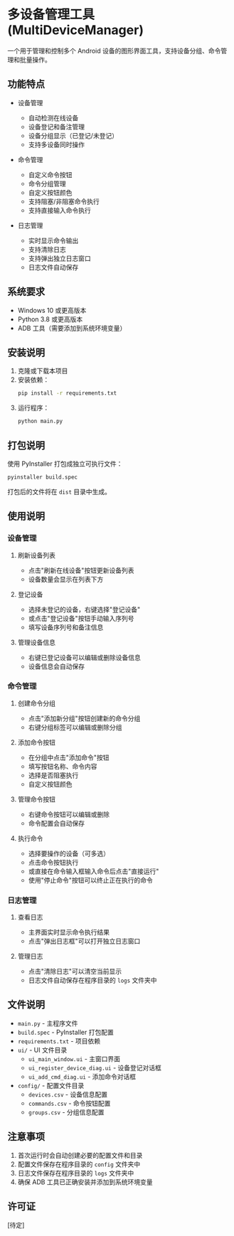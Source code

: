 # 多设备管理工具 (MultiDeviceManager)

一个用于管理和控制多个 Android 设备的图形界面工具，支持设备分组、命令管理和批量操作。

## 功能特点

- 设备管理
    - 自动检测在线设备
    - 设备登记和备注管理
    - 设备分组显示（已登记/未登记）
    - 支持多设备同时操作

- 命令管理
    - 自定义命令按钮
    - 命令分组管理
    - 自定义按钮颜色
    - 支持阻塞/非阻塞命令执行
    - 支持直接输入命令执行

- 日志管理
    - 实时显示命令输出
    - 支持清除日志
    - 支持弹出独立日志窗口
    - 日志文件自动保存

## 系统要求

- Windows 10 或更高版本
- Python 3.8 或更高版本
- ADB 工具（需要添加到系统环境变量）

## 安装说明

1. 克隆或下载本项目
2. 安装依赖：
   ```bash
   pip install -r requirements.txt
   ```
3. 运行程序：
   ```bash
   python main.py
   ```

## 打包说明

使用 PyInstaller 打包成独立可执行文件：

```bash
pyinstaller build.spec
```

打包后的文件将在 `dist` 目录中生成。

## 使用说明

### 设备管理

1. 刷新设备列表
    - 点击"刷新在线设备"按钮更新设备列表
    - 设备数量会显示在列表下方

2. 登记设备
    - 选择未登记的设备，右键选择"登记设备"
    - 或点击"登记设备"按钮手动输入序列号
    - 填写设备序列号和备注信息

3. 管理设备信息
    - 右键已登记设备可以编辑或删除设备信息
    - 设备信息会自动保存

### 命令管理

1. 创建命令分组
    - 点击"添加新分组"按钮创建新的命令分组
    - 右键分组标签可以编辑或删除分组

2. 添加命令按钮
    - 在分组中点击"添加命令"按钮
    - 填写按钮名称、命令内容
    - 选择是否阻塞执行
    - 自定义按钮颜色

3. 管理命令按钮
    - 右键命令按钮可以编辑或删除
    - 命令配置会自动保存

4. 执行命令
    - 选择要操作的设备（可多选）
    - 点击命令按钮执行
    - 或直接在命令输入框输入命令后点击"直接运行"
    - 使用"停止命令"按钮可以终止正在执行的命令

### 日志管理

1. 查看日志
    - 主界面实时显示命令执行结果
    - 点击"弹出日志框"可以打开独立日志窗口

2. 管理日志
    - 点击"清除日志"可以清空当前显示
    - 日志文件自动保存在程序目录的 `logs` 文件夹中

## 文件说明

- `main.py` - 主程序文件
- `build.spec` - PyInstaller 打包配置
- `requirements.txt` - 项目依赖
- `ui/` - UI 文件目录
    - `ui_main_window.ui` - 主窗口界面
    - `ui_register_device_diag.ui` - 设备登记对话框
    - `ui_add_cmd_diag.ui` - 添加命令对话框
- `config/` - 配置文件目录
    - `devices.csv` - 设备信息配置
    - `commands.csv` - 命令按钮配置
    - `groups.csv` - 分组信息配置

## 注意事项

1. 首次运行时会自动创建必要的配置文件和目录
2. 配置文件保存在程序目录的 `config` 文件夹中
3. 日志文件保存在程序目录的 `logs` 文件夹中
4. 确保 ADB 工具已正确安装并添加到系统环境变量

## 许可证

[待定] 